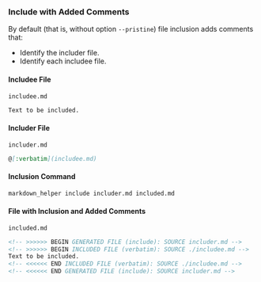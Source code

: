 ### Include with Added Comments

By default (that is, without option ```--pristine```) file inclusion adds comments that:

* Identify the includer file.
* Identify each includee file.

#### Includee File

<code>includee.md</code>
```markdown
Text to be included.
```

#### Includer File

<code>includer.md</code>
```markdown
@[:verbatim](includee.md)
```

#### Inclusion Command

```sh
markdown_helper include includer.md included.md
```

#### File with Inclusion and Added Comments

<code>included.md</code>
```markdown
<!-- >>>>>> BEGIN GENERATED FILE (include): SOURCE includer.md -->
<!-- >>>>>> BEGIN INCLUDED FILE (verbatim): SOURCE ./includee.md -->
Text to be included.
<!-- <<<<<< END INCLUDED FILE (verbatim): SOURCE ./includee.md -->
<!-- <<<<<< END GENERATED FILE (include): SOURCE includer.md -->
```
